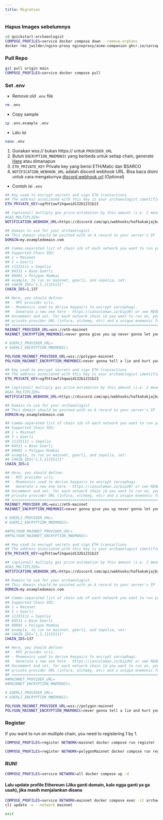 ```yaml
---
title: Migration
---
```


### Hapus Images sebelumnya

```bash
cd quickstart-archaeologist
COMPOSE_PROFILES=service docker compose down --remove-orphans
docker rmi jwilder/nginx-proxy nginxproxy/acme-companion ghcr.io/sarcophagus-org/sarcophagus-v2-archaeologist-service
```

### Pull Repo

```bash
git pull origin main
COMPOSE_PROFILES=service docker compose pull
```

### Set .env

- Remove old `.env` file

```bash
rm .env
```

- Copy sample

```bash
cp .env.example .env
```

- Lalu isi

```bash
nano .env
```

1. Gunakan wss:// bukan https:// untuk `PROVIDER_URL`
2. Butuh `ENCRYPTION_MNEMONIC` yang berbeda untuk setiap chain, generate [Here](https://iancoleman.io/bip39/) atau dimanapun
3. `ETH_PRIVATE_KEY` Private key yang berisi ETH/Matic dan $SARCO
4. `NOTIFICATION_WEBHOOK_URL` adalah discord webhook URL. Bisa baca disini untuk cara mengaturnya [discord webhook url](https://support.discord.com/hc/en-us/articles/228383668-Intro-to-Webhooks) (Optional)


- Contoh isi `.env`

<CodeGroup>
<code-block title="Both Chain">

```bash
## Key used to encrypt secrets and sign ETH transactions
## The address associated with this key is your archaeologist identifier
ETH_PRIVATE_KEY=ugfhttawfihqwoid132b1231b23

## (optional) multiply gas price estimation by this amount (i.e. 2 means 2x RPC gas price estimate)
#GAS_MULTIPLIER=
NOTIFICATION_WEBHOOK_URL=https://discord.com/api/webhooks/hafkakakjajbasbkadsbaksdjbakfbakfaf

## Domain to use for your archaeologist
## This domain should be pointed with an A record to your server's IP
DOMAIN=my.exampledomain.com

## Comma-separated list of chain ids of each network you want to run your service on.
## Supported Chain IDS:
## 1 = Mainnet
## 5 = Goerli
## 11155111 = Sepolia
## 84531 = Base Goerli
## 80001 = Polygon Mumbai
## example, to run on mainnet, goerli, and sepolia, set:
## CHAIN_IDS="1,5,11155111"
CHAIN_IDS=1,137

## Here, you should define:
## - RPC provider urls.
## - Mnemonics used to derive keypairs to encrypt sarcophagi.
##   Generate a new one here - https://iancoleman.io/bip39/ or see README to generate one offline.
## Uncomment and set, for each network chain id you want to run on, your own
## private provider URL (infura, alchemy, etc) and a unique mnemonic for that network.
## ================================================================================================
MAINNET_PROVIDER_URL=wss://eth-mainnet
MAINNET_ENCRYPTION_MNEMONIC=never gonna give you up never gonna let you down

# GOERLI_PROVIDER_URL=
# GOERLI_ENCRYPTION_MNEMONIC=

POLYGON_MAINNET_PROVIDER_URL=wss://polygon-mainnet
POLYGON_MAINNET_ENCRYPTION_MNEMONIC=never gonna tell a lie and hurt you
```

</code-block>
<code-block title="Ethereum Only">

```bash
## Key used to encrypt secrets and sign ETH transactions
## The address associated with this key is your archaeologist identifier
ETH_PRIVATE_KEY=ugfhttawfihqwoid132b1231b23

## (optional) multiply gas price estimation by this amount (i.e. 2 means 2x RPC gas price estimate)
#GAS_MULTIPLIER=
NOTIFICATION_WEBHOOK_URL=https://discord.com/api/webhooks/hafkakakjajbasbkadsbaksdjbakfbakfaf

## Domain to use for your archaeologist
## This domain should be pointed with an A record to your server's IP
DOMAIN=my.exampledomain.com

## Comma-separated list of chain ids of each network you want to run your service on.
## Supported Chain IDS:
## 1 = Mainnet
## 5 = Goerli
## 11155111 = Sepolia
## 84531 = Base Goerli
## 80001 = Polygon Mumbai
## example, to run on mainnet, goerli, and sepolia, set:
## CHAIN_IDS="1,5,11155111"
CHAIN_IDS=1

## Here, you should define:
## - RPC provider urls.
## - Mnemonics used to derive keypairs to encrypt sarcophagi.
##   Generate a new one here - https://iancoleman.io/bip39/ or see README to generate one offline.
## Uncomment and set, for each network chain id you want to run on, your own
## private provider URL (infura, alchemy, etc) and a unique mnemonic for that network.
## ================================================================================================
MAINNET_PROVIDER_URL=wss://eth-mainnet
MAINNET_ENCRYPTION_MNEMONIC=never gonna give you up never gonna let you down

# GOERLI_PROVIDER_URL=
# GOERLI_ENCRYPTION_MNEMONIC=

##POLYGON_MAINNET_PROVIDER_URL=
##POLYGON_MAINNET_ENCRYPTION_MNEMONIC=
```

</code-block>
<code-block title="Polygon Only">

```bash
## Key used to encrypt secrets and sign ETH transactions
## The address associated with this key is your archaeologist identifier
ETH_PRIVATE_KEY=ugfhttawfihqwoid132b1231b23

## (optional) multiply gas price estimation by this amount (i.e. 2 means 2x RPC gas price estimate)
#GAS_MULTIPLIER=
NOTIFICATION_WEBHOOK_URL=https://discord.com/api/webhooks/hafkakakjajbasbkadsbaksdjbakfbakfaf

## Domain to use for your archaeologist
## This domain should be pointed with an A record to your server's IP
DOMAIN=my.exampledomain.com

## Comma-separated list of chain ids of each network you want to run your service on.
## Supported Chain IDS:
## 1 = Mainnet
## 5 = Goerli
## 11155111 = Sepolia
## 84531 = Base Goerli
## 80001 = Polygon Mumbai
## example, to run on mainnet, goerli, and sepolia, set:
## CHAIN_IDS="1,5,11155111"
CHAIN_IDS=137

## Here, you should define:
## - RPC provider urls.
## - Mnemonics used to derive keypairs to encrypt sarcophagi.
##   Generate a new one here - https://iancoleman.io/bip39/ or see README to generate one offline.
## Uncomment and set, for each network chain id you want to run on, your own
## private provider URL (infura, alchemy, etc) and a unique mnemonic for that network.
## ================================================================================================
##MAINNET_PROVIDER_URL=
##MAINNET_ENCRYPTION_MNEMONIC=

# GOERLI_PROVIDER_URL=
# GOERLI_ENCRYPTION_MNEMONIC=

POLYGON_MAINNET_PROVIDER_URL=wss://polygon-mainnet
POLYGON_MAINNET_ENCRYPTION_MNEMONIC=never gonna tell a lie and hurt you
```

</code-block>
</CodeGroup>

### Register

If you want to run on multiple chain, you need to registering 1 by 1.


<CodeGroup>
<code-block title="Ethereum">


```bash
COMPOSE_PROFILES=register NETWORK=mainnet docker compose run register
```

</code-block>
<code-block title="Polygon">

```bash
COMPOSE_PROFILES=register NETWORK=polygonMainnet docker compose run register
```

</code-block>
</CodeGroup>

### RUN!

```bash
COMPOSE_PROFILES=service NETWORK=all docker compose up -d
```

#### Lalu update profile Ethereum (Jika ganti domain, kalo ngga ganti ya ga usah), jika masih menjalankan disana

```bash
COMPOSE_PROFILES=service NETWORK=mainnet docker compose exec -it archaeologist sh
cli update -u --network mainnet
```

```bash
exit
```

